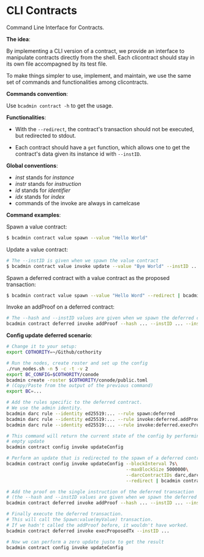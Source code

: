 # CLI Contracts

Command Line Interface for Contracts.

**The idea**:

By implementing a CLI version of a contract, we provide an interface to
manipulate contracts directly from the shell. Each clicontract should stay in
its own file accompagned by its test file.

To make things simpler to use, implement, and maintain, we use the same set of
commands and functionalities among clicontracts.

**Commands convention**:

Use `bcadmin contract -h` to get the usage.

**Functionalities**:

* With the `--redirect`, the contract's transaction should not be executed, but
redirected to stdout.

* Each contract should have a `get` function, which allows one to get the
contract's data given its instance id with `--instID`.

**Global conventions**:

* *inst* stands for *instance*
* *instr* stands for *instruction*
* *id* stands for *identifier*
* *idx* stands for *index*
* commands of the invoke are always in camelcase

**Command examples**:

Spawn a value contract:

```bash
$ bcadmin contract value spawn --value "Hello World"
```

Update a value contract:

```bash
# The --instID is given when we spawn the value contract
$ bcadmin contract value invoke update --value "Bye World" --instID ...
```

Spawn a deferred contract with a value contract as the proposed transaction:

```bash
$ bcadmin contract value spawn --value "Hello Word" --redirect | bcadmin contract deferred spawn
```

Invoke an addProof on a deferred contract:

```bash
# The --hash and --instID values are given when we spawn the deferred contract
bcadmin contract deferred invoke addProof --hash ... --instID ... --instrIdx 0
```

**Config update deferred scenario**:

```bash
# Change it to your setup:
export COTHORITY=~/Github/cothority

# Run the nodes, create roster and set up the config
./run_nodes.sh -n 5 -c -t -v 2
export BC_CONFIG=$COTHORITY/conode
bcadmin create -roster $COTHORITY/conode/public.toml 
# (Copy/Paste from the output of the previous command)
export BC=...

# Add the rules specific to the deferred contract.
# We use the admin identity.
bcadmin darc rule --identity ed25519:... --rule spawn:deferred
bcadmin darc rule --identity ed25519:... --rule invoke:deferred.addProof
bcadmin darc rule --identity ed25519:... --rule invoke:deferred.execProposedTx

# This command will return the current state of the config by performing an
# empty update
bcadmin contract config invoke updateConfig

# Perform an update that is redirected to the spawn of a deferred contract
bcadmin contract config invoke updateConfig --blockInterval 7s\
                                            --maxBlockSize 5000000\
                                            --darcContractIDs darc,darc2 \
                                            --redirect | bcadmin contract deferred spawn

# Add the proof on the single instruction of the deferred transaction 
# (the --hash and --instID values are given when we spawn the deferred contract)
bcadmin contract deferred invoke addProof --hash ... --instID ... --instrIdx 0

# Finally execute the deferred transaction.
# This will call the Spawn:value(myValue) transaction.
# If we hadn't called the addProof before, it wouldn't have worked.
bcadmin contract deferred invoke execProposedTx --instID ...

# Now we can perform a zero update juste to get the result 
bcadmin contract config invoke updateConfig